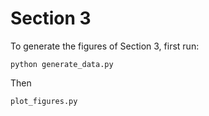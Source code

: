 # Section 3

To generate the figures of Section 3, first run:

```
python generate_data.py
```

Then

```
plot_figures.py
```
